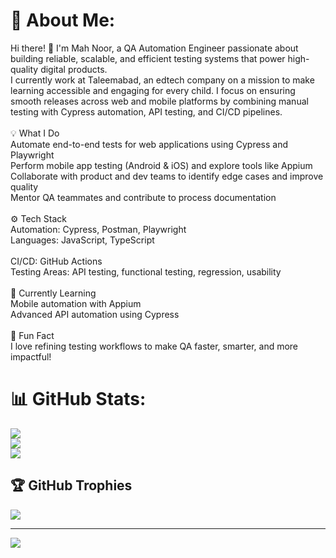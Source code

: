 # 💫 About Me:
Hi there! 👋 I'm Mah Noor, a QA Automation Engineer passionate about building reliable, scalable, and efficient testing systems that power high-quality digital products.<br>I currently work at Taleemabad, an edtech company on a mission to make learning accessible and engaging for every child. I focus on ensuring smooth releases across web and mobile platforms by combining manual testing with Cypress automation, API testing, and CI/CD pipelines.<br><br>💡 What I Do<br>Automate end-to-end tests for web applications using Cypress and Playwright<br>Perform mobile app testing (Android & iOS) and explore tools like Appium<br>Collaborate with product and dev teams to identify edge cases and improve quality<br>Mentor QA teammates and contribute to process documentation<br><br>⚙️ Tech Stack<br>Automation: Cypress, Postman, Playwright<br>Languages: JavaScript, TypeScript<br><br>CI/CD: GitHub Actions<br>Testing Areas: API testing, functional testing, regression, usability<br><br>🌱 Currently Learning<br>Mobile automation with Appium<br>Advanced API automation using Cypress<br><br>🚀 Fun Fact<br>I love refining testing workflows to make QA faster, smarter, and more impactful!

# 📊 GitHub Stats:
![](https://github-readme-stats.vercel.app/api?username=mah-noor1&theme=dark&hide_border=false&include_all_commits=false&count_private=false)<br/>
![](https://nirzak-streak-stats.vercel.app/?user=mah-noor1&theme=dark&hide_border=false)<br/>
![](https://github-readme-stats.vercel.app/api/top-langs/?username=mah-noor1&theme=dark&hide_border=false&include_all_commits=false&count_private=false&layout=compact)

## 🏆 GitHub Trophies
![](https://github-profile-trophy.vercel.app/?username=mah-noor1&theme=radical&no-frame=false&no-bg=false&margin-w=4)

---
[![](https://visitcount.itsvg.in/api?id=mah-noor1&icon=0&color=0)](https://visitcount.itsvg.in)

<!-- Proudly created with GPRM ( https://gprm.itsvg.in ) -->
